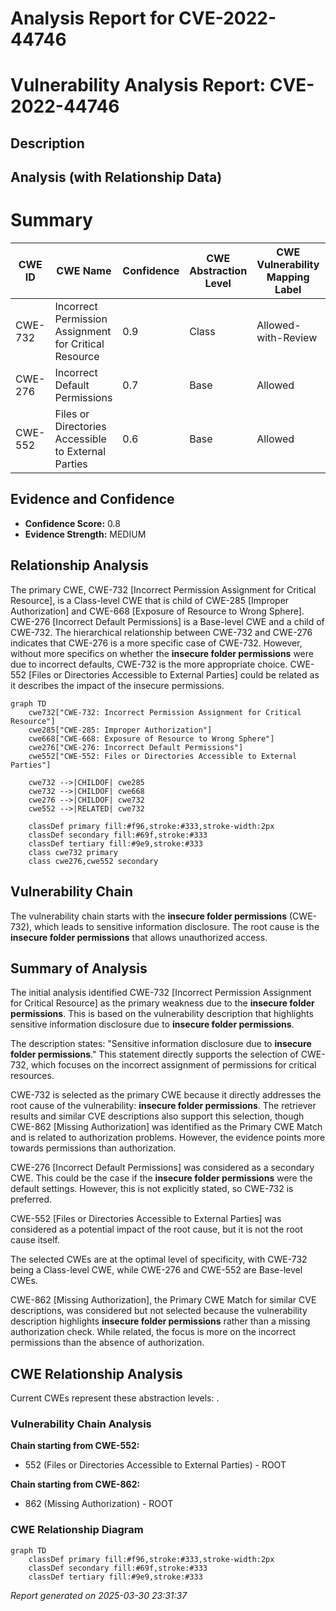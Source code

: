 # Analysis Report for CVE-2022-44746

# Vulnerability Analysis Report: CVE-2022-44746

## Description



## Analysis (with Relationship Data)

# Summary
| CWE ID | CWE Name | Confidence | CWE Abstraction Level | CWE Vulnerability Mapping Label | CWE-Vulnerability Mapping Notes |
|---|---|---|---|---|---|
| CWE-732 | Incorrect Permission Assignment for Critical Resource | 0.9 | Class | Allowed-with-Review | Primary CWE |
| CWE-276 | Incorrect Default Permissions | 0.7 | Base | Allowed | Secondary Candidate |
| CWE-552 | Files or Directories Accessible to External Parties | 0.6 | Base | Allowed | Secondary Candidate |

## Evidence and Confidence

*   **Confidence Score:** 0.8
*   **Evidence Strength:** MEDIUM

## Relationship Analysis
The primary CWE, CWE-732 [Incorrect Permission Assignment for Critical Resource], is a Class-level CWE that is child of CWE-285 [Improper Authorization] and CWE-668 [Exposure of Resource to Wrong Sphere]. CWE-276 [Incorrect Default Permissions] is a Base-level CWE and a child of CWE-732. The hierarchical relationship between CWE-732 and CWE-276 indicates that CWE-276 is a more specific case of CWE-732. However, without more specifics on whether the **insecure folder permissions** were due to incorrect defaults, CWE-732 is the more appropriate choice. CWE-552 [Files or Directories Accessible to External Parties] could be related as it describes the impact of the insecure permissions.

```mermaid
graph TD
    cwe732["CWE-732: Incorrect Permission Assignment for Critical Resource"]
    cwe285["CWE-285: Improper Authorization"]
    cwe668["CWE-668: Exposure of Resource to Wrong Sphere"]
    cwe276["CWE-276: Incorrect Default Permissions"]
    cwe552["CWE-552: Files or Directories Accessible to External Parties"]

    cwe732 -->|CHILDOF| cwe285
    cwe732 -->|CHILDOF| cwe668
    cwe276 -->|CHILDOF| cwe732
    cwe552 -->|RELATED| cwe732

    classDef primary fill:#f96,stroke:#333,stroke-width:2px
    classDef secondary fill:#69f,stroke:#333
    classDef tertiary fill:#9e9,stroke:#333
    class cwe732 primary
    class cwe276,cwe552 secondary
```

## Vulnerability Chain
The vulnerability chain starts with the **insecure folder permissions** (CWE-732), which leads to sensitive information disclosure. The root cause is the **insecure folder permissions** that allows unauthorized access.

## Summary of Analysis
The initial analysis identified CWE-732 [Incorrect Permission Assignment for Critical Resource] as the primary weakness due to the **insecure folder permissions**. This is based on the vulnerability description that highlights sensitive information disclosure due to **insecure folder permissions**.

The description states: "Sensitive information disclosure due to **insecure folder permissions**." This statement directly supports the selection of CWE-732, which focuses on the incorrect assignment of permissions for critical resources.

CWE-732 is selected as the primary CWE because it directly addresses the root cause of the vulnerability: **insecure folder permissions**. The retriever results and similar CVE descriptions also support this selection, though CWE-862 [Missing Authorization] was identified as the Primary CWE Match and is related to authorization problems. However, the evidence points more towards permissions than authorization.

CWE-276 [Incorrect Default Permissions] was considered as a secondary CWE. This could be the case if the **insecure folder permissions** were the default settings. However, this is not explicitly stated, so CWE-732 is preferred.

CWE-552 [Files or Directories Accessible to External Parties] was considered as a potential impact of the root cause, but it is not the root cause itself.

The selected CWEs are at the optimal level of specificity, with CWE-732 being a Class-level CWE, while CWE-276 and CWE-552 are Base-level CWEs.

CWE-862 [Missing Authorization], the Primary CWE Match for similar CVE descriptions, was considered but not selected because the vulnerability description highlights **insecure folder permissions** rather than a missing authorization check. While related, the focus is more on the incorrect permissions than the absence of authorization.


## CWE Relationship Analysis

Current CWEs represent these abstraction levels: .


### Vulnerability Chain Analysis

**Chain starting from CWE-552:**
- 552 (Files or Directories Accessible to External Parties) - ROOT


**Chain starting from CWE-862:**
- 862 (Missing Authorization) - ROOT



### CWE Relationship Diagram

```mermaid
graph TD
    classDef primary fill:#f96,stroke:#333,stroke-width:2px
    classDef secondary fill:#69f,stroke:#333
    classDef tertiary fill:#9e9,stroke:#333
```



*Report generated on 2025-03-30 23:31:37*
